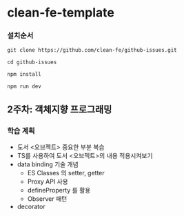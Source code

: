 # clean-fe-template

### 설치순서

```shell
git clone https://github.com/clean-fe/github-issues.git

cd github-issues

npm install

npm run dev
```

## 2주차: 객체지향  프로그래밍

### 학습 계획

- 도서 <오브젝트> 중요한 부분 복습
- TS를 사용하여 도서 <오브젝트>의 내용 적용시켜보기
- data binding 기술 개념
  - ES Classes 의 setter, getter 
  - Proxy API 사용 
  - defineProperty 를 활용 
  - Observer 패턴
- decorator
